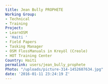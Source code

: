 ```yaml
---
title: Jean Bully PROPHETE
Working Group:
- Technical
- Training
Project:
- LearnOSM
- 'Haiti '
- Field Papers
- Tasking Manager
- OSM FlossManuals in Kreyòl (Creole)
- HOT Training Center
Country: Haiti
permalink: users/jean_bully_prophete
Photo: "/uploads/picture-314-1452607634.jpg"
date: '2016-01-11 23:24:19 Z'
---
```


